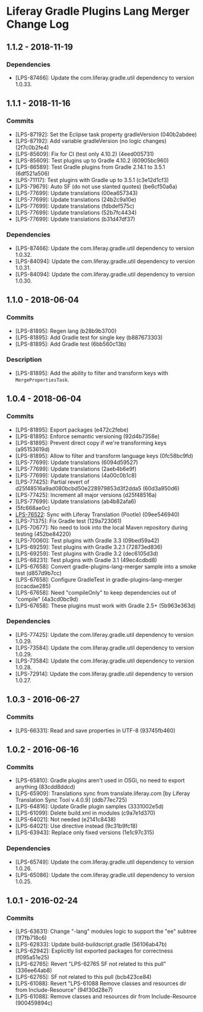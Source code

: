 # Liferay Gradle Plugins Lang Merger Change Log

## 1.1.2 - 2018-11-19

### Dependencies
- [LPS-87466]: Update the com.liferay.gradle.util dependency to version 1.0.33.

## 1.1.1 - 2018-11-16

### Commits
- [LPS-87192]: Set the Eclipse task property gradleVersion (040b2abdee)
- [LPS-87192]: Add variable gradleVersion (no logic changes) (2f7c0b2fe4)
- [LPS-85609]: Fix for CI (test only 4.10.2) (4eed005731)
- [LPS-85609]: Test plugins up to Gradle 4.10.2 (60905bc960)
- [LPS-86589]: Test Gradle plugins from Gradle 2.14.1 to 3.5.1 (6df521a506)
- [LPS-71117]: Test plugins with Gradle up to 3.5.1 (c3e12d1cf3)
- [LPS-79679]: Auto SF (do not use slanted quotes) (be6cf50a6a)
- [LPS-77699]: Update translations (00ea657343)
- [LPS-77699]: Update translations (24b2c9a10e)
- [LPS-77699]: Update translations (fdbdef575c)
- [LPS-77699]: Update translations (52b7fc4434)
- [LPS-77699]: Update translations (b31d47df37)

### Dependencies
- [LPS-87466]: Update the com.liferay.gradle.util dependency to version 1.0.32.
- [LPS-84094]: Update the com.liferay.gradle.util dependency to version 1.0.31.
- [LPS-84094]: Update the com.liferay.gradle.util dependency to version 1.0.30.

## 1.1.0 - 2018-06-04

### Commits
- [LPS-81895]: Regen lang (b28b9b3700)
- [LPS-81895]: Add Gradle test for single key (b887673303)
- [LPS-81895]: Add Gradle test (6bb560c13b)

### Description
- [LPS-81895]: Add the ability to filter and transform keys with
`MergePropertiesTask`.

## 1.0.4 - 2018-06-04

### Commits
- [LPS-81895]: Export packages (e472c2febe)
- [LPS-81895]: Enforce semantic versioning (92d4b7358e)
- [LPS-81895]: Prevent direct copy if we're transforming keys (a95153619d)
- [LPS-81895]: Allow to filter and transform language keys (0fc58bc9fd)
- [LPS-77699]: Update translations (6094d59527)
- [LPS-77699]: Update translations (2aeb4b6e9f)
- [LPS-77699]: Update translations (4a00c0b1c8)
- [LPS-77425]: Partial revert of d25f48516a9ad080bcbd50e228979853d3f2dda5
(60d3a950d6)
- [LPS-77425]: Increment all major versions (d25f48516a)
- [LPS-77699]: Update translations (ab4b82afa6)
- [LPS-76522]: Revert "LPS-76522 Sync with Liferay Translation (Pootle)"
(5fc668ae0c)
- [LPS-76522]: Sync with Liferay Translation (Pootle) (09ee546940)
- [LPS-71375]: Fix Gradle test (129a723061)
- [LPS-70677]: No need to look into the local Maven repository during testing
(452be84220)
- [LPS-70060]: Test plugins with Gradle 3.3 (09bed59a42)
- [LPS-69259]: Test plugins with Gradle 3.2.1 (72873ed836)
- [LPS-69259]: Test plugins with Gradle 3.2 (dec6105d3d)
- [LPS-68231]: Test plugins with Gradle 3.1 (49ec4cdbd8)
- [LPS-67658]: Convert gradle-plugins-lang-merger sample into a smoke test
(d857d9b7cc)
- [LPS-67658]: Configure GradleTest in gradle-plugins-lang-merger (ccacdae285)
- [LPS-67658]: Need "compileOnly" to keep dependencies out of "compile"
(4a3cd0bc9d)
- [LPS-67658]: These plugins must work with Gradle 2.5+ (5b963e363d)

### Dependencies
- [LPS-77425]: Update the com.liferay.gradle.util dependency to version 1.0.29.
- [LPS-73584]: Update the com.liferay.gradle.util dependency to version 1.0.29.
- [LPS-73584]: Update the com.liferay.gradle.util dependency to version 1.0.28.
- [LPS-72914]: Update the com.liferay.gradle.util dependency to version 1.0.27.

## 1.0.3 - 2016-06-27

### Commits
- [LPS-66331]: Read and save properties in UTF-8 (93745fb460)

## 1.0.2 - 2016-06-16

### Commits
- [LPS-65810]: Gradle plugins aren't used in OSGi, no need to export anything
(83cdd8ddcd)
- [LPS-65909]: Translations sync from translate.liferay.com [by Liferay
Translation Sync Tool v.4.0.9] (ddb77ec725)
- [LPS-64816]: Update Gradle plugin samples (3331002e5d)
- [LPS-61099]: Delete build.xml in modules (c9a7e1d370)
- [LPS-64021]: Not needed (e2141c8438)
- [LPS-64021]: Use directive instead (9c31b9fc18)
- [LPS-63943]: Replace only fixed versions (1e1c97c315)

### Dependencies
- [LPS-65749]: Update the com.liferay.gradle.util dependency to version 1.0.26.
- [LPS-65086]: Update the com.liferay.gradle.util dependency to version 1.0.25.

## 1.0.1 - 2016-02-24

### Commits
- [LPS-63631]: Change "-lang" modules logic to support the "ee" subtree
(1f7fb718c6)
- [LPS-62833]: Update build-buildscript.gradle (56106ab47b)
- [LPS-62942]: Explicitly list exported packages for correctness (f095a51e25)
- [LPS-62765]: Revert "LPS-62765 SF not related to this pull" (336ee64ab8)
- [LPS-62765]: SF not related to this pull (bcb423ce84)
- [LPS-61088]: Revert "LPS-61088 Remove classes and resources dir from
Include-Resource" (94f30d28e7)
- [LPS-61088]: Remove classes and resources dir from Include-Resource
(900459894c)